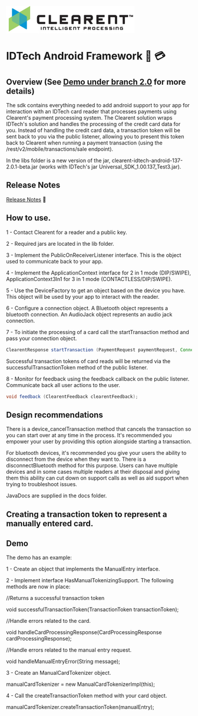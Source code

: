 ![Screenshot](docs/clearent_logo.jpg)

# IDTech Android Framework :iphone: :credit_card:


## Overview (See [Demo under branch 2.0](https://github.com/clearent/Android_IDTech_VP3300_JDemo) for more details)

The sdk contains everything needed to add android support to your app for interaction with an IDTech card reader that processes payments using Clearent's payment processing system. The Clearent solution wraps IDTech's solution and handles the processing of the credit card data for you. Instead of handling the credit card data, a transaction token will be sent back to you via the public listener, allowing you to present this token back to Clearent when running a payment transaction (using the /rest/v2/mobile/transactions/sale endpoint).

In the libs folder is a new version of the jar, clearent-idtech-android-137-2.0.1-beta.jar (works with IDTech's jar Universal_SDK_1.00.137_Test3.jar).


## Release Notes

[Release Notes](docs/RELEASE_NOTES.md) :eyes:

## How to use.
1 - Contact Clearent for a reader and a public key.

2 - Required jars are located in the lib folder.

3 - Implement the PublicOnReceiverListener interface. This is the object used to communicate back to your app.

4 - Implement the ApplicationContext interface for 2 in 1 mode (DIP/SWIPE), ApplicationContext3In1 for 3 in 1 mode (CONTACTLESS/DIP/SWIPE).

5 - Use the DeviceFactory to get an object based on the device you have. This object will be used by your app to interact with the reader.

6 - Configure a connection object. A Bluetooth object represents a bluetooth connection. An AudioJack object represents an audio jack connection.

7 - To initiate the processing of a card call the startTransaction method and pass your connection object.

```java
ClearentResponse startTransaction (PaymentRequest paymentRequest, Connection connection);
```

Successful transaction tokens of card reads will be returned via the successfulTransactionToken method of the public listener.

8 - Monitor for feedback using the feedback callback on the public listener. Communicate back all user actions to the user.

```java
void feedback (ClearentFeedback clearentFeedback);
```

## Design recommendations

There is a device_cancelTransaction method that cancels the transaction so you can start over at any time in the process. It's recommended
you empower your user by providing this option alongside starting a transaction.

For bluetooth devices, it's recommended you give your users the ability to disconnect from the device when they want to. There is a disconnectBluetooth method for this purpose. Users can have multiple devices and in some cases multiple readers at their disposal and
giving them this ability can cut down on support calls as well as aid support when trying to troubleshoot issues.

JavaDocs are supplied in the docs folder.

## Creating a transaction token to represent a manually entered card.


## Demo

The demo has an example:

1 - Create an object that implements the ManualEntry interface.

2 - Implement interface HasManualTokenizingSupport. The following methods are now in place:

//Returns a successful transaction token

void successfulTransactionToken(TransactionToken transactionToken);

//Handle errors related to the card.

void handleCardProcessingResponse(CardProcessingResponse cardProcessingResponse);

//Handle errors related to the manual entry request.

void handleManualEntryError(String message);

3 - Create an ManualCardTokenizer object.

manualCardTokenizer = new ManualCardTokenizerImpl(this);

4 - Call the createTransactionToken method with your card object.

 manualCardTokenizer.createTransactionToken(manualEntry);
